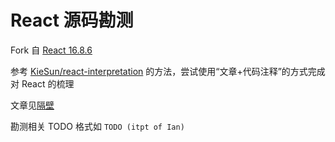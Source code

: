 # React 源码勘测

Fork 自 [React 16.8.6](https://github.com/facebook/react/tree/v16.8.6)

参考 [KieSun/react-interpretation](https://github.com/KieSun/react-interpretation) 的方法，尝试使用“文章+代码注释”的方式完成对 React 的梳理

文章见[隔壁](https://github.com/TAUnionOtto/Blog)

勘测相关 TODO 格式如 `TODO (itpt of Ian)`

<!-- 预计坑会是肉眼可见的多(￣▽￣") -->
